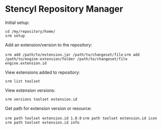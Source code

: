 # Stencyl Repository Manager

Initial setup:
```
cd /my/repository/home/
srm setup
```

Add an extension/version to the repository:

`srm add /path/to/extension.jar /path/to/changeset/file`
`srm add /path/to/engine-extension/folder /path/to/changeset/file engine.extension.id`

View extensions added to repository:

`srm list toolset`

View extension versions:

`srm versions toolset extension.id`

Get path for extension version or resource:

`srm path toolset extension.id 1.0.0`
`srm path toolset extension.id icon`
`srm path toolset extension.id info`
